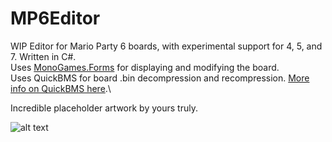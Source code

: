 # MP6Editor
WIP Editor for Mario Party 6 boards, with experimental support for 4, 5, and 7. Written in C#.\
Uses [MonoGames.Forms](https://github.com/sqrMin1/MonoGame.Forms) for displaying and modifying the board.\
Uses QuickBMS for board .bin decompression and recompression. [More info on QuickBMS here](https://aluigi.altervista.org/quickbms.htm).\

Incredible placeholder artwork by yours truly.

![alt text](https://i.imgur.com/iQWem1s.png "Program preview")

